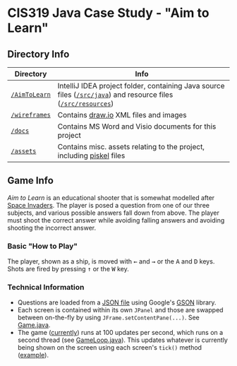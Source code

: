 # CIS319 Java Case Study - "Aim to Learn"

## Directory Info

Directory | Info
-|-
[`/AimToLearn`](/AimToLearn) | IntelliJ IDEA project folder, containing Java source files ([`/src/java`](/AimToLearn/src/java/aimtolearn)) and resource files ([`/src/resources`](/AimToLearn/src/resources/aimtolearn))
[`/wireframes`](/wireframes) | Contains [draw.io](https://www.draw.io/) XML files and images
[`/docs`](/docs) | Contains MS Word and Visio documents for this project
[`/assets`](/assets) | Contains misc. assets relating to the project, including [piskel](http://www.piskelapp.com/) files

## Game Info

*Aim to Learn* is an educational shooter that is somewhat modelled after [Space Invaders](https://en.wikipedia.org/wiki/Space_Invaders
). The player is posed a question from one of our three subjects, and various possible answers fall down from above. The player must shoot the correct answer while avoiding falling answers and avoiding shooting the incorrect answer.

### Basic "How to Play"

The player, shown as a ship, is moved with <kbd>&larr;</kbd> and <kbd>&rarr;</kbd> or the <kbd>A</kbd> and <kbd>D</kbd> keys. Shots are fired by pressing <kbd>&uarr;</kbd> or the <kbd>W</kbd> key.

### Technical Information

* Questions are loaded from a [JSON file](/AimToLearn/src/resources/aimtolearn/QnA.json) using Google's [GSON](https://github.com/google/gson) library.
* Each screen is contained within its own `JPanel` and those are swapped between on-the-fly by using `JFrame.setContentPane(...)`. See [Game.java](/AimToLearn/src/java/aimtolearn/Game.java#L70).
* The game ([currently](/AimToLearn/src/java/aimtolearn/Constants.java#L17)) runs at 100 updates per second, which runs on a second thread (see [GameLoop.java](/AimToLearn/src/java/aimtolearn/GameLoop.java)). This updates whatever is currently being shown on the screen using each screen's `tick()` method ([example](/AimToLearn/src/java/aimtolearn/screens/MainScreen.java#L80)).
